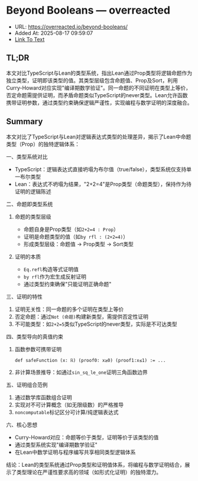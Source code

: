# Beyond Booleans — overreacted
- URL: https://overreacted.io/beyond-booleans/
- Added At: 2025-08-17 09:59:07
- [Link To Text](2025-08-17-beyond-booleans-—-overreacted_raw.md)

## TL;DR


本文对比TypeScript与Lean的类型系统，指出Lean通过Prop类型将逻辑命题作为独立类型，证明即该类型的值。其类型层级包含命题值、Prop及Sort，利用Curry-Howard对应实现"编译期数学验证"。同一命题的不同证明在类型上等价，否定命题需提供证明，而矛盾命题类似TypeScript的never类型。Lean允许函数携带证明参数，通过类型约束确保逻辑严谨性，实现编程与数学证明的深度融合。

## Summary


本文对比了TypeScript与Lean对逻辑表达式类型的处理差异，揭示了Lean中命题类型（Prop）的独特逻辑体系：

一、类型系统对比
- TypeScript：逻辑表达式直接坍塌为布尔值（true/false），类型系统仅支持单一布尔类型
- Lean：表达式不坍塌为结果，"2+2=4"是Prop类型（命题类型），保持作为待证明的逻辑陈述

二、命题即类型系统
1. 命题的类型层级
   - 命题自身是Prop类型（如`2+2=4 : Prop`）
   - 证明是命题类型的值（如`by rfl : (2+2=4)`）
   - 形成类型层级：命题值 → Prop类型 → Sort类型

2. 证明的本质
   - `Eq.refl`构造等式证明值
   - `by rfl`作为宏生成反射证明
   - 通过类型约束确保"只能证明正确命题"

三、证明的特性
1. 证明无关性：同一命题的多个证明在类型上等价
2. 否定命题：通过`Not (命题)`构建新类型，需提供否定性证明
3. 不可能类型：如`2+2=5`类似TypeScript的never类型，实际是不可达类型

四、类型导向的真值约束
1. 函数参数可携带证明
   ```lean
   def safeFunction (x: ℝ) (proof0: x≥0) (proof1:x≤1) := ...
   ```
2. 非计算场景推导：如通过`sin_sq_le_one`证明三角函数边界

五、证明组合范例
1. 通过数学库函数组合证明
2. 实现对不可计算概念（如无限级数）的严格推导
3. `noncomputable`标记区分可计算/纯逻辑表达式

六、核心思想
- Curry-Howard对应：命题等价于类型，证明等价于该类型的值
- 通过类型系统实现"编译期数学验证"
- 在Lean中数学证明与程序编写共享相同类型逻辑体系

结论：Lean的类型系统通过Prop类型和证明值体系，将编程与数学证明结合，展示了类型理论在严谨性要求高的领域（如形式化证明）的独特潜力。
